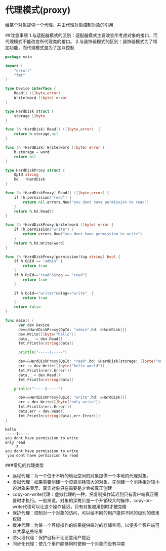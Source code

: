 # 代理模式(proxy)
给某个对象提供一个代理，并由代理对象控制对象的引用

##注意事项
1.与适配器模式的区别：适配器模式主要改变所考虑对象的接口，而代理模式不能改变所代理类的接口。
2.与装饰器模式的区别：装饰器模式为了增加功能，而代理模式是为了加以控制


```go
package main

import (
	"errors"
	"fmt"
)

type Device interface {
	Read() ([]byte,error)
	Write(word []byte) error
}

type HardDisk struct {
	storage []byte
}

func (h *HardDisk) Read() ([]byte,error)  {
	return h.storage,nil
}

func (h *HardDisk) Write(word []byte) error {
	h.storage = word
	return nil
}

type HardDiskProxy struct {
	OpId string
	hd   *HardDisk
}

func (h *HardDiskProxy) Read() ([]byte,error) {
	if !h.permission("read") {
		return nil,errors.New("you dont have permission to read")
	}
	return h.hd.Read()
}

func (h *HardDiskProxy)Write(word []byte) error {
	if !h.permission("write") {
		return errors.New("you dont have permission to write")
	}
	return h.hd.Write(word)
}

func (h *HardDiskProxy)permission(tag string) bool {
	if h.OpId == "admin" {
		return true
	}
	if h.OpId=="read"&&tag == "read"{
		return true
	}

	if h.OpId=="writer"&&tag=="write"  {
		return true
	}
	return false
}

func main() {
      var dev Device
      dev=&HardDiskProxy{OpId: "admin",hd: &HardDisk{}}
      dev.Write([]byte("hello"))
      data,_ := dev.Read()
      fmt.Println(string(data))

      println("-----1-----")

      dev=&HardDiskProxy{OpId: "read",hd: &HardDisk{storage: []byte("only read")}}
      err := dev.Write([]byte("hello world"))
      fmt.Println(err.Error())
      data,_ = dev.Read()
      fmt.Println(string(data))

	println("-----2-----")

      dev=&HardDiskProxy{OpId: "write",hd: &HardDisk{}}
      err = dev.Write([]byte("only write"))
      fmt.Println(err.Error())
      data,err = dev.Read()
      fmt.Println(string(data),err.Error())
}

```


```
hello
-----1-----
you dont have permission to write
only read
-----2-----
you dont have permission to write
 you dont have permission to read

```

###常见的代理类型

- 远程代理：为一个位于不听的地址空间的对象提供一个本地的代理对象。
- 虚拟代理：如果需要创建一个资源消耗较大的对象，先创建一个消耗相对较小的对象来表示，真实对象只在需要是才会被真正创建
- copy-on-write代理：虚拟代理的一种，把复制操作延迟到只有客户端真正需要时才执行。一般来说，对象的深拷贝是一个开销较大的操作，copy-on-write代理可以让这个操作延迟，只有对象被用到时才被克隆
- 保护代理：控制对一个对象的访问，可以给不同的用户提供不同的级别的使用权限
- 缓冲代理：为某一个目标操作的结果提供临时的存储空间，以便多个客户端可以共享这些结果
- 防火墙代理：保护目标不让恶意用户接近
- 同步化代理：使几个用户能够同时使用一个对象而没有冲突


